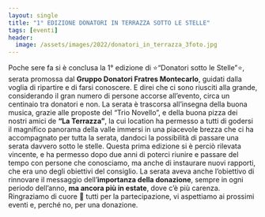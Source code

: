 ```yaml
---
layout: single
title: "1° EDIZIONE DONATORI IN TERRAZZA SOTTO LE STELLE"
tags: [eventi]
header:
  image: /assets/images/2022/donatori_in_terrazza_3foto.jpg
---
```


Poche sere fa si è conclusa la 1° edizione di ⭐“Donatori sotto le
Stelle”⭐, serata promossa dal **Gruppo Donatori Fratres Montecarlo**,
guidati dalla voglia di ripartire e di farsi conoscere.
E direi che ci sono riusciti alla grande, considerando il gran numero
di persone accorse all’evento, circa un centinaio tra donatori e
non. La serata è trascorsa all’insegna della buona musica,
grazie alle proposte del “Trio Novello”, e della buona pizza dei nostri amici de **“La Terrazza”**,
la cui location ha permesso a tutti di
godersi il magnifico panorama della valle immersi in una piacevole
brezza che ci ha accompagnato per tutta la serata, dandoci la
possibilità di passare una serata davvero sotto le stelle.
Questa prima edizione si è perciò rilevata vincente, e ha permesso
dopo due anni di poterci riunire e passare del tempo con persone
che conosciamo, ma anche di instaurare nuovi rapporti, che era
uno degli obiettivi del consiglio.
La serata aveva anche l’obiettivo di rinnovare il messaggio
dell’**importanza della donazione**, sempre in ogni periodo
dell’anno, **ma ancora più in estate**, dove c’è più carenza.
Ringraziamo di cuore 💖 tutti per la partecipazione, vi aspettiamo ai
prossimi eventi e, perché no, per una donazione.
